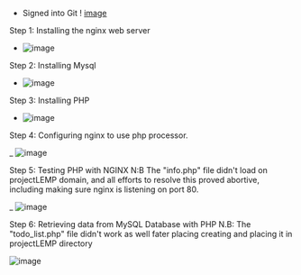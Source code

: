 - Signed into Git
!  [image](https://user-images.githubusercontent.com/94152732/166037658-3ae6e9ec-bf86-47f6-9f13-ef0ff7a6e010.png)


Step 1: Installing the nginx web server

  - ![image](https://user-images.githubusercontent.com/94152732/166051074-05bbcfe4-2752-4008-a069-32ca70a65bfb.png)

Step 2: Installing Mysql

  - ![image](https://user-images.githubusercontent.com/94152732/166058320-5be70d56-d9ec-47ba-b27e-77d2ac576d48.png)

Step 3: Installing PHP

-  ![image](https://user-images.githubusercontent.com/94152732/166058640-5067fb19-fd29-4ebd-a939-500950b633e9.png)


Step 4: Configuring nginx to use php processor.

_ ![image](https://user-images.githubusercontent.com/94152732/166062768-5b30ded1-2161-465b-b65c-0f2cabb9fc86.png)


Step 5: Testing PHP with NGINX  N:B The "info.php" file didn't load on projectLEMP domain, and all efforts to resolve this proved abortive, including making sure nginx is listening on port 80.

_  ![image](https://user-images.githubusercontent.com/94152732/166110689-644c0f6a-b79b-4c76-ac03-ae84cd6137dc.png)

Step 6: Retrieving data from MySQL Database with PHP   N.B: The "todo_list.php" file didn't work as well fater placing creating and placing it in projectLEMP directory

![image](https://user-images.githubusercontent.com/94152732/166125189-890ca20a-5998-4da2-9ff6-a1cabe20f77c.png)

